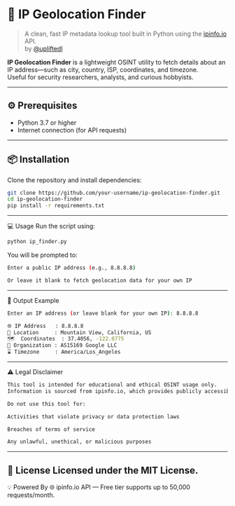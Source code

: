 # 📌 IP Geolocation Finder

> A clean, fast IP metadata lookup tool built in Python using the [ipinfo.io](https://ipinfo.io) API.  
> by [@upliftedl](https://github.com/upliftedl)

**IP Geolocation Finder** is a lightweight OSINT utility to fetch details about an IP address—such as city, country, ISP, coordinates, and timezone.  
Useful for security researchers, analysts, and curious hobbyists.

---

## ⚙️ Prerequisites

- Python 3.7 or higher  
- Internet connection (for API requests)

---

## 📦 Installation

Clone the repository and install dependencies:

```bash
git clone https://github.com/your-username/ip-geolocation-finder.git
cd ip-geolocation-finder
pip install -r requirements.txt
```
----
💻 Usage
Run the script using:

```bash
python ip_finder.py
```
You will be prompted to:
```bash
Enter a public IP address (e.g., 8.8.8.8)

Or leave it blank to fetch geolocation data for your own IP
```
----
🧪 Output Example
```bash
Enter an IP address (or leave blank for your own IP): 8.8.8.8

🌐 IP Address   : 8.8.8.8  
📍 Location     : Mountain View, California, US  
🗺️  Coordinates  : 37.4056, -122.0775  
🏢 Organization : AS15169 Google LLC  
⌛ Timezone     : America/Los_Angeles
```
----
⚠️ Legal Disclaimer

```bash
This tool is intended for educational and ethical OSINT usage only.
Information is sourced from ipinfo.io, which provides publicly accessible IP metadata.

Do not use this tool for:

Activities that violate privacy or data protection laws

Breaches of terms of service

Any unlawful, unethical, or malicious purposes
```
----
📄 License
Licensed under the MIT License.
----
💡 Powered By
🌐 ipinfo.io API — Free tier supports up to 50,000 requests/month.
